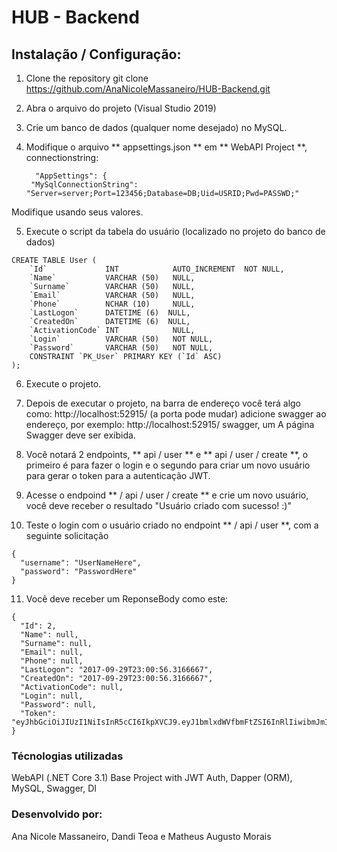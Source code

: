 # HUB - Backend

## Instalação / Configuração:

1) Clone the repository
git clone https://github.com/AnaNicoleMassaneiro/HUB-Backend.git

2) Abra o arquivo do projeto (Visual Studio 2019)

3) Crie um banco de dados (qualquer nome desejado) no MySQL.

4) Modifique o arquivo ** appsettings.json ** em ** WebAPI Project **, connectionstring:
   ```
     "AppSettings": {
    "MySqlConnectionString": "Server=server;Port=123456;Database=DB;Uid=USRID;Pwd=PASSWD;"
   ```
Modifique usando seus valores.

5) Execute o script da tabela do usuário (localizado no projeto do banco de dados)

```
CREATE TABLE User (
    `Id`             INT            AUTO_INCREMENT  NOT NULL,
    `Name`           VARCHAR (50)   NULL,
    `Surname`        VARCHAR (50)   NULL,
    `Email`          VARCHAR (50)   NULL,
    `Phone`          NCHAR (10)     NULL,
    `LastLogon`      DATETIME (6)  NULL,
    `CreatedOn`      DATETIME (6)  NULL,
    `ActivationCode` INT            NULL,
    `Login`          VARCHAR (50)   NOT NULL,
    `Password`       VARCHAR (50)   NOT NULL,
    CONSTRAINT `PK_User` PRIMARY KEY (`Id` ASC)
);

```

6) Execute o projeto.

7) Depois de executar o projeto, na barra de endereço você terá algo como: http://localhost:52915/ (a porta pode mudar) adicione swagger ao endereço, por exemplo: http://localhost:52915/ swagger, um A página Swagger deve ser exibida.

8) Você notará 2 endpoints, ** api / user ** e ** api / user / create **, o primeiro é para fazer o login e o segundo para criar um novo usuário para gerar o token para a autenticação JWT.

9) Acesse o endpoind ** / api / user / create ** e crie um novo usuário, você deve receber o resultado "Usuário criado com sucesso! :)"

10) Teste o login com o usuário criado no endpoint ** / api / user **, com a seguinte solicitação
```
{
  "username": "UserNameHere",
  "password": "PasswordHere"
}
```
11) Você deve receber um ReponseBody como este:
```
{
  "Id": 2,
  "Name": null,
  "Surname": null,
  "Email": null,
  "Phone": null,
  "LastLogon": "2017-09-29T23:00:56.3166667",
  "CreatedOn": "2017-09-29T23:00:56.3166667",
  "ActivationCode": null,
  "Login": null,
  "Password": null,
  "Token": "eyJhbGciOiJIUzI1NiIsInR5cCI6IkpXVCJ9.eyJ1bmlxdWVfbmFtZSI6InRlIiwibmJmIjoxNTA2NzE4ODk0LCJleHAiOjE1MDY3MjAwOTQsImlhdCI6MTUwNjcxODg5NH0.L5LEVLclhj8MSx4stFO44HYRkkdVwb3Pk_ILejRtqVA"
}
```

### Técnologias utilizadas
WebAPI (.NET Core 3.1) Base Project with JWT Auth, Dapper (ORM), MySQL, Swagger, DI

### Desenvolvido por:
Ana Nicole Massaneiro, Dandi Teoa e Matheus Augusto Morais
